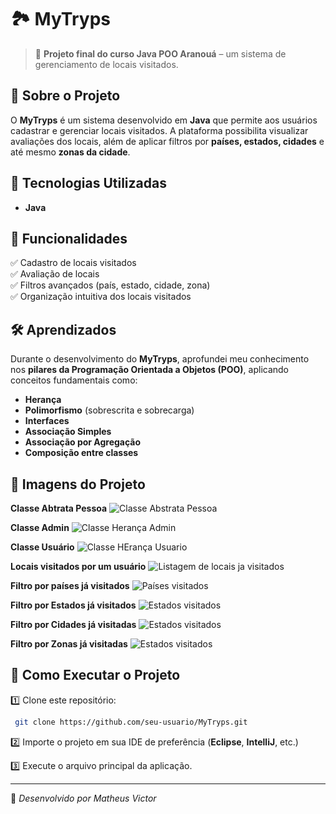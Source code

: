 # 🏞️ MyTryps

> 🚀 **Projeto final do curso Java POO Aranouá** – um sistema de gerenciamento de locais visitados.

## 📌 Sobre o Projeto

O **MyTryps** é um sistema desenvolvido em **Java** que permite aos usuários cadastrar e gerenciar locais visitados. A plataforma possibilita visualizar avaliações dos locais, além de aplicar filtros por **países, estados, cidades** e até mesmo **zonas da cidade**.

## 🚀 Tecnologias Utilizadas

- **Java**

## 🎯 Funcionalidades

✅ Cadastro de locais visitados\
✅ Avaliação de locais\
✅ Filtros avançados (país, estado, cidade, zona)\
✅ Organização intuitiva dos locais visitados

## 🛠️ Aprendizados

Durante o desenvolvimento do **MyTryps**, aprofundei meu conhecimento nos **pilares da Programação Orientada a Objetos (POO)**, aplicando conceitos fundamentais como:

- **Herança**
- **Polimorfismo** (sobrescrita e sobrecarga)
- **Interfaces**
- **Associação Simples**
- **Associação por Agregação**
- **Composição entre classes**

## 📸 Imagens do Projeto

**Classe Abtrata Pessoa**
![Classe Abstrata Pessoa](./images/PessoaClass.png)

**Classe Admin**
![Classe Herança Admin](./images/AdminClass.png)

**Classe Usuário**
![Classe HErança Usuario](./images/UsuarioClass.png)

**Locais visitados por um usuário**
![Listagem de locais ja visitados](./images/UsuarioLocaisVisitados.png)

**Filtro por países já visitados**
![Países visitados](./images/FiltroPais.png)

**Filtro por Estados já visitados**
![Estados visitados](./images/filtroEstado.png)

**Filtro por Cidades já visitadas**
![Estados visitados](./images/filtroCidade.png)

**Filtro por Zonas já visitadas**
![Estados visitados](./images/filtroZonas.png)

## 📌 Como Executar o Projeto

1️⃣ Clone este repositório:

```sh
 git clone https://github.com/seu-usuario/MyTryps.git
```

2️⃣ Importe o projeto em sua IDE de preferência (**Eclipse**, **IntelliJ**, etc.)

3️⃣ Execute o arquivo principal da aplicação.

---

🚀 *Desenvolvido por Matheus Victor*

